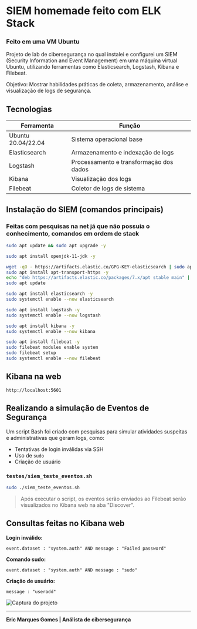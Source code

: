 # SIEM homemade feito com ELK Stack
### Feito em uma VM Ubuntu

Projeto de lab de cibersegurança no qual instalei e configurei um SIEM (Security Information and Event Management) em uma máquina virtual Ubuntu, utilizando ferramentas como Elasticsearch, Logstash, Kibana e Filebeat.

Objetivo: Mostrar habilidades práticas de coleta, armazenamento, análise e visualização de logs de segurança.

## Tecnologias

| Ferramenta      | Função                                  |
|-----------------|------------------------------------------|
| Ubuntu 20.04/22.04 | Sistema operacional base               |
| Elasticsearch   | Armazenamento e indexação de logs        |
| Logstash        | Processamento e transformação dos dados  |
| Kibana          | Visualização dos logs                    |
| Filebeat        | Coletor de logs de sistema               |


## Instalação do SIEM (comandos principais)
### Feitas com pesquisas na net já que não possuia o conhecimento, comandos em ordem de stack

```bash
sudo apt update && sudo apt upgrade -y

sudo apt install openjdk-11-jdk -y

wget -qO - https://artifacts.elastic.co/GPG-KEY-elasticsearch | sudo apt-key add -
sudo apt install apt-transport-https -y
echo "deb https://artifacts.elastic.co/packages/7.x/apt stable main" | sudo tee /etc/apt/sources.list.d/elastic-7.x.list
sudo apt update

sudo apt install elasticsearch -y
sudo systemctl enable --now elasticsearch

sudo apt install logstash -y
sudo systemctl enable --now logstash

sudo apt install kibana -y
sudo systemctl enable --now kibana

sudo apt install filebeat -y
sudo filebeat modules enable system
sudo filebeat setup
sudo systemctl enable --now filebeat
```

## Kibana na web

```
http://localhost:5601
```

## Realizando a simulação de Eventos de Segurança

Um script Bash foi criado com pesquisas para simular atividades suspeitas e administrativas que geram logs, como:

- Tentativas de login inválidas via SSH
- Uso de `sudo`
- Criação de usuário

### `testes/siem_teste_eventos.sh`

```bash
sudo ./siem_teste_eventos.sh
```

> Após executar o script, os eventos serão enviados ao Filebeat serão visualizados no Kibana web na aba "Discover".

## Consultas feitas no Kibana web

**Login inválido:**
```kibana
event.dataset : "system.auth" AND message : "Failed password"
```

**Comando sudo:**
```kibana
event.dataset : "system.auth" AND message : "sudo"
```

**Criação de usuário:**
```kibana
message : "useradd"
```

![Captura do projeto](https://github.com/user-attachments/assets/e4e2d694-16c4-4ad8-b190-695cc8ec30e4)


---

**Eric Marques Gomes | Análista de cibersegurança**  
